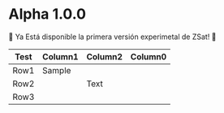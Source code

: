 # Alpha 1.0.0
🎉 Ya Está disponible la primera versión experimetal de ZSat! 🎉

| Test | Column1 | Column2 | Column0 |
|------|---------|---------|---------|
| Row1 | Sample  |         |         |
| Row2 |         | Text    |         |
| Row3 |         |         |         |
